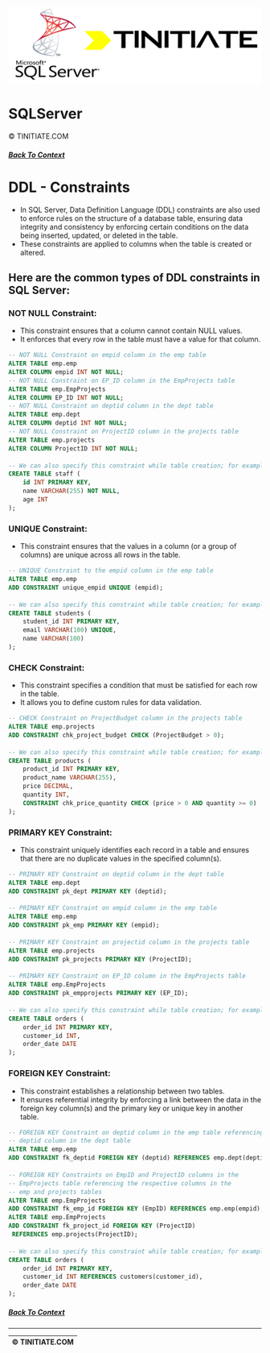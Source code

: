 ![SQLServer Tinitiate Image](sqlserver_tinitiate.png)

# SQLServer
&copy; TINITIATE.COM

##### [Back To Context](./README.md)

# DDL - Constraints
* In SQL Server, Data Definition Language (DDL) constraints are also used to enforce rules on the structure of a database table, ensuring data integrity and consistency by enforcing certain conditions on the data being inserted, updated, or deleted in the table.
* These constraints are applied to columns when the table is created or altered.

## Here are the common types of DDL constraints in SQL Server:
### NOT NULL Constraint:
* This constraint ensures that a column cannot contain NULL values.
* It enforces that every row in the table must have a value for that column.
```sql
-- NOT NULL Constraint on empid column in the emp table
ALTER TABLE emp.emp
ALTER COLUMN empid INT NOT NULL;
-- NOT NULL Constraint on EP_ID column in the EmpProjects table
ALTER TABLE emp.EmpProjects
ALTER COLUMN EP_ID INT NOT NULL;
-- NOT NULL Constraint on deptid column in the dept table
ALTER TABLE emp.dept
ALTER COLUMN deptid INT NOT NULL;
-- NOT NULL Constraint on ProjectID column in the projects table
ALTER TABLE emp.projects
ALTER COLUMN ProjectID INT NOT NULL;

-- We can also specify this constraint while table creation; for example
CREATE TABLE staff (
    id INT PRIMARY KEY,
    name VARCHAR(255) NOT NULL,
    age INT
);
```

### UNIQUE Constraint:
* This constraint ensures that the values in a column (or a group of columns) are unique across all rows in the table.
```sql
-- UNIQUE Constraint to the empid column in the emp table
ALTER TABLE emp.emp
ADD CONSTRAINT unique_empid UNIQUE (empid);

-- We can also specify this constraint while table creation; for example
CREATE TABLE students (
    student_id INT PRIMARY KEY,
    email VARCHAR(100) UNIQUE,
    name VARCHAR(100)
);
```

### CHECK Constraint:
* This constraint specifies a condition that must be satisfied for each row in the table.
* It allows you to define custom rules for data validation.
```sql
-- CHECK Constraint on ProjectBudget column in the projects table
ALTER TABLE emp.projects
ADD CONSTRAINT chk_project_budget CHECK (ProjectBudget > 0);

-- We can also specify this constraint while table creation; for example
CREATE TABLE products (
    product_id INT PRIMARY KEY,
    product_name VARCHAR(255),
    price DECIMAL,
    quantity INT,
    CONSTRAINT chk_price_quantity CHECK (price > 0 AND quantity >= 0)
);
```

### PRIMARY KEY Constraint:
* This constraint uniquely identifies each record in a table and ensures that there are no duplicate values in the specified column(s).
```sql
-- PRIMARY KEY Constraint on deptid column in the dept table
ALTER TABLE emp.dept
ADD CONSTRAINT pk_dept PRIMARY KEY (deptid);

-- PRIMARY KEY Constraint on empid column in the emp table
ALTER TABLE emp.emp 
ADD CONSTRAINT pk_emp PRIMARY KEY (empid);

-- PRIMARY KEY Constraint on projectid column in the projects table
ALTER TABLE emp.projects 
ADD CONSTRAINT pk_projects PRIMARY KEY (ProjectID);

-- PRIMARY KEY Constraint on EP_ID column in the EmpProjects table
ALTER TABLE emp.EmpProjects
ADD CONSTRAINT pk_empprojects PRIMARY KEY (EP_ID);

-- We can also specify this constraint while table creation; for example
CREATE TABLE orders (
    order_id INT PRIMARY KEY,
    customer_id INT,
    order_date DATE
);
```

### FOREIGN KEY Constraint:
* This constraint establishes a relationship between two tables.
* It ensures referential integrity by enforcing a link between the data in the foreign key column(s) and the primary key or unique key in another table.
```sql
-- FOREIGN KEY Constraint on deptid column in the emp table referencing the
-- deptid column in the dept table
ALTER TABLE emp.emp
ADD CONSTRAINT fk_deptid FOREIGN KEY (deptid) REFERENCES emp.dept(deptid);

-- FOREIGN KEY Constraints on EmpID and ProjectID columns in the
-- EmpProjects table referencing the respective columns in the
-- emp and projects tables
ALTER TABLE emp.EmpProjects
ADD CONSTRAINT fk_emp_id FOREIGN KEY (EmpID) REFERENCES emp.emp(empid);
ALTER TABLE emp.EmpProjects
ADD CONSTRAINT fk_project_id FOREIGN KEY (ProjectID)
 REFERENCES emp.projects(ProjectID);

-- We can also specify this constraint while table creation; for example
CREATE TABLE orders (
    order_id INT PRIMARY KEY,
    customer_id INT REFERENCES customers(customer_id),
    order_date DATE
);
```

##### [Back To Context](./README.md)
***
| &copy; TINITIATE.COM |
|----------------------|